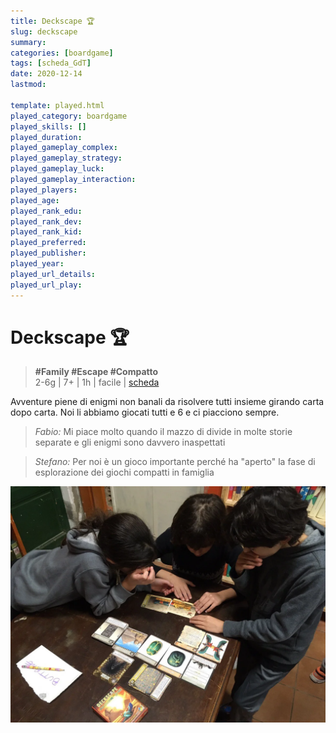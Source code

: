 ```yaml
---
title: Deckscape 🏆
slug: deckscape
summary: 
categories: [boardgame]
tags: [scheda_GdT]
date: 2020-12-14
lastmod: 

template: played.html
played_category: boardgame
played_skills: []
played_duration: 
played_gameplay_complex: 
played_gameplay_strategy: 
played_gameplay_luck: 
played_gameplay_interaction: 
played_players: 
played_age: 
played_rank_edu: 
played_rank_dev: 
played_rank_kid: 
played_preferred: 
played_publisher: 
played_year: 
played_url_details: 
played_url_play: 
---
```


# Deckscape 🏆
> **#Family #Escape #Compatto**  
> 2-6g | 7+ | 1h | facile | [scheda](https://boardgamegeek.com/boardgamefamily/48410/deckscape)  

Avventure piene di enigmi non banali da risolvere tutti insieme girando carta dopo carta. Noi li abbiamo giocati tutti e 6 e ci piacciono sempre.

> *Fabio:*
> Mi piace molto quando il mazzo di divide in molte storie separate e gli enigmi sono davvero inaspettati

> *Stefano:*
> Per noi è un gioco importante perché ha "aperto" la fase di esplorazione dei giochi compatti in famiglia

![](img/deckscape.webp)


